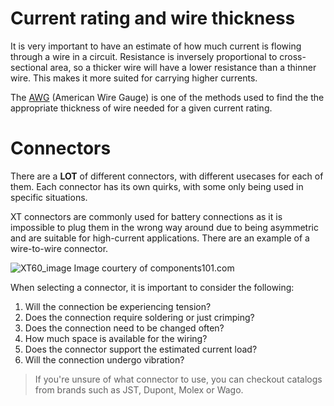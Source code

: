 # Current rating and wire thickness 
It is very important to have an estimate of how much current is flowing through a wire in a circuit. Resistance is inversely proportional to cross-sectional area, so a thicker wire will have a lower resistance than a thinner wire. This makes it more suited for carrying higher currents. 

The [AWG](https://www.engineeringtoolbox.com/wire-gauges-d_419.html) (American Wire Gauge) is one of the methods used to find the the appropriate thickness of wire needed for a given current rating. 

# Connectors 
There are a **LOT** of different connectors, with different usecases for each of them. Each connector has its own quirks, with some only being used in specific situations. 

XT connectors are commonly used for battery connections as it is impossible to plug them in the wrong way around due to being asymmetric and are suitable for high-current applications. There are an example of a wire-to-wire connector.

![XT60_image](https://components101.com/sites/default/files/component_pin/XT60-Pinout.jpg)
Image courtery of components101.com

When selecting a connector, it is important to consider the following: 
1. Will the connection be experiencing tension? 
2. Does the connection require soldering or just crimping? 
3. Does the connection need to be changed often? 
4. How much space is available for the wiring? 
5. Does the connector support the estimated current load? 
6. Will the connection undergo vibration? 

> If you're unsure of what connector to use, you can checkout catalogs from brands such as JST, Dupont, Molex or Wago. 



